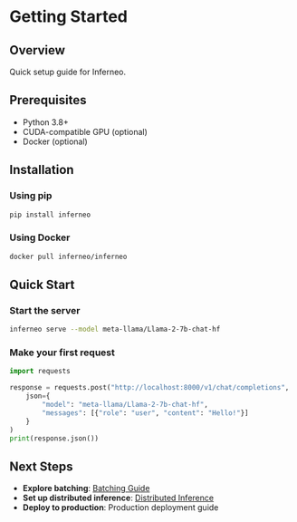 # Getting Started

## Overview

Quick setup guide for Inferneo.

## Prerequisites

- Python 3.8+
- CUDA-compatible GPU (optional)
- Docker (optional)

## Installation

### Using pip

```bash
pip install inferneo
```

### Using Docker

```bash
docker pull inferneo/inferneo
```

## Quick Start

### Start the server

```bash
inferneo serve --model meta-llama/Llama-2-7b-chat-hf
```

### Make your first request

```python
import requests

response = requests.post("http://localhost:8000/v1/chat/completions", 
    json={
        "model": "meta-llama/Llama-2-7b-chat-hf",
        "messages": [{"role": "user", "content": "Hello!"}]
    }
)
print(response.json())
```

## Next Steps

- **Explore batching**: [Batching Guide](user-guide/batching.md)
- **Set up distributed inference**: [Distributed Inference](user-guide/distributed-inference.md)
- **Deploy to production**: Production deployment guide 